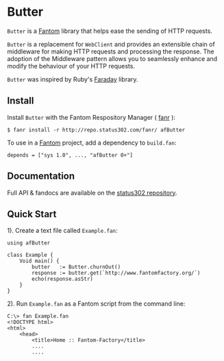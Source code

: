 # Butter

`Butter` is a [Fantom](http://fantom.org/) library that helps ease the sending of HTTP requests.

`Butter` is a replacement for `WebClient` and provides an extensible chain of middleware for making HTTP requests and processing the response.
The adoption of the Middleware pattern allows you to seamlessly enhance and modify the behaviour of your HTTP requests.

`Butter` was inspired by Ruby's [Faraday](https://github.com/lostisland/faraday) library.


## Install

Install `Butter` with the Fantom Respository Manager ( [fanr](http://fantom.org/doc/docFanr/Tool.html#install) ):

    $ fanr install -r http://repo.status302.com/fanr/ afButter

To use in a [Fantom](http://fantom.org/) project, add a dependency to `build.fan`:

    depends = ["sys 1.0", ..., "afButter 0+"]



## Documentation

Full API & fandocs are available on the [status302 repository](http://repo.status302.com/doc/afButter/#overview).



## Quick Start

1). Create a text file called `Example.fan`:

    using afButter

    class Example {
        Void main() {
            butter   := Butter.churnOut()
            response := butter.get(`http://www.fantomfactory.org/`)
            echo(response.asStr)
        }
    }

2). Run `Example.fan` as a Fantom script from the command line:

    C:\> fan Example.fan
    <!DOCTYPE html>
    <html>
        <head>
            <title>Home :: Fantom-Factory</title>
            ....
            ....

